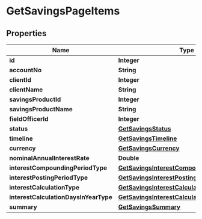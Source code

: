 
# GetSavingsPageItems

## Properties
Name | Type | Description | Notes
------------ | ------------- | ------------- | -------------
**id** | **Integer** |  |  [optional]
**accountNo** | **String** |  |  [optional]
**clientId** | **Integer** |  |  [optional]
**clientName** | **String** |  |  [optional]
**savingsProductId** | **Integer** |  |  [optional]
**savingsProductName** | **String** |  |  [optional]
**fieldOfficerId** | **Integer** |  |  [optional]
**status** | [**GetSavingsStatus**](GetSavingsStatus.md) |  |  [optional]
**timeline** | [**GetSavingsTimeline**](GetSavingsTimeline.md) |  |  [optional]
**currency** | [**GetSavingsCurrency**](GetSavingsCurrency.md) |  |  [optional]
**nominalAnnualInterestRate** | **Double** |  |  [optional]
**interestCompoundingPeriodType** | [**GetSavingsInterestCompoundingPeriodType**](GetSavingsInterestCompoundingPeriodType.md) |  |  [optional]
**interestPostingPeriodType** | [**GetSavingsInterestPostingPeriodType**](GetSavingsInterestPostingPeriodType.md) |  |  [optional]
**interestCalculationType** | [**GetSavingsInterestCalculationType**](GetSavingsInterestCalculationType.md) |  |  [optional]
**interestCalculationDaysInYearType** | [**GetSavingsInterestCalculationDaysInYearType**](GetSavingsInterestCalculationDaysInYearType.md) |  |  [optional]
**summary** | [**GetSavingsSummary**](GetSavingsSummary.md) |  |  [optional]



